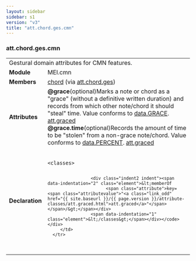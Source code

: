 ```yaml
---
layout: sidebar
sidebar: s1
version: "v3"
title: "att.chord.ges.cmn"
---
```

<div class="classSpec att">
   <h3 id="att.chord.ges.cmn">att.chord.ges.cmn</h3>
   <table class="wovenodd">
      <tr>
         <td colspan="2" class="wovenodd-col2">Gestural domain attributes for CMN features.</td>
      </tr>
      <tr>
         <td class="wovenodd-col1"><strong>Module</strong></td>
         <td class="wovenodd-col2">MEI.cmn</td>
      </tr>
      <tr>
         <td class="wovenodd-col1"><strong>Members</strong></td>
         <td class="wovenodd-col2">
            <div class="parent">
               <div><a class="link_odd_elementSpec" href="{{ site.baseurl }}/{{ page.version }}/elements/chord.html">chord</a><span> (via <a class="link_odd_classSpec" href="{{ site.baseurl }}/{{ page.version }}/attribute-classes/att.chord.ges.html">att.chord.ges</a>)</span></div>
            </div>
         </td>
      </tr>
      <tr>
         <td class="wovenodd-col1"><strong>Attributes</strong></td>
         <td class="wovenodd-col2">
            <div class="attributeDef"><span class="attribute"><strong>@grace</strong></span><span class="attributeUsage">(optional)</span><span class="attributeDesc">Marks a note or chord as a "grace" (without a definitive written duration) and
                  records from which other note/chord it should "steal" time.</span>
               Value conforms to <a class="link_odd_classSpec" href="{{ site.baseurl }}/{{ page.version }}/data-types/data.grace.html">data.GRACE</a>.
               <span class="attributeClasses"><a class="link_odd" href="{{ site.baseurl }}/{{ page.version }}/attribute-classes/att.graced.html">att.graced</a></span></div>
            <div class="attributeDef"><span class="attribute"><strong>@grace.time</strong></span><span class="attributeUsage">(optional)</span><span class="attributeDesc">Records the amount of time to be "stolen" from a non-grace note/chord.</span>
               Value conforms to <a class="link_odd_classSpec" href="{{ site.baseurl }}/{{ page.version }}/data-types/data.percent.html">data.PERCENT</a>.
               <span class="attributeClasses"><a class="link_odd" href="{{ site.baseurl }}/{{ page.version }}/attribute-classes/att.graced.html">att.graced</a></span></div>
         </td>
      </tr>
      <tr>
         <td class="wovenodd-col1"><strong>Declaration</strong></td>
         <td class="wovenodd-col2">
            <div class="code" xml:space="preserve" data-lang="ODD"><code>
                  <div class="indent1 indent"><span data-indentation="1" class="element">&lt;classes&gt;</span>
                     
                     <div class="indent2 indent"><span data-indentation="2" class="element">&lt;memberOf
                           <span class="attribute">key=<span class="attributevalue">"<a class="link_odd" href="{{ site.baseurl }}/{{ page.version }}/attribute-classes/att.graced.html">att.graced</a>"</span></span>/&gt;</span></div>
                     <span data-indentation="1" class="element">&lt;/classes&gt;</span></div></code></div>
         </td>
      </tr>
   </table>
</div>